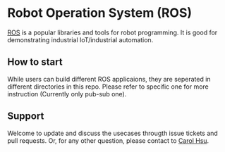 # Robot Operation System (ROS) 

[ROS](https://www.ros.org) is a popular libraries and tools for robot programming. 
It is good for demonstrating industrial IoT/industrial automation. 

## How to start

While users can build different ROS applicaions, they are seperated in different directories in this repo.
Please refer to specific one for more instruction (Currently only pub-sub one).

## Support

Welcome to update and discuss the usecases througth issue tickets and pull requests.
Or, for any other question, please contact to [Carol Hsu](nosus_hsu@gatech.edu).



